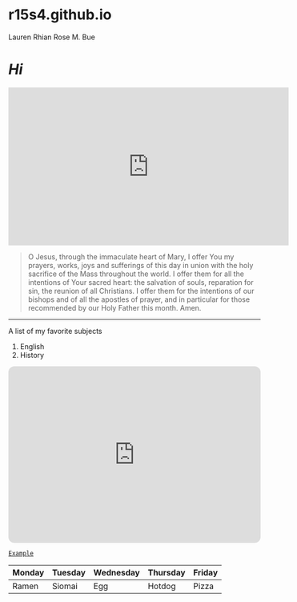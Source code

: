 # r15s4.github.io
Lauren Rhian Rose M. Bue

# *Hi*
<iframe width="560" height="315" src="https://www.youtube.com/embed/uyfsGc25kV4" title="YouTube video player" frameborder="0" allow="accelerometer; autoplay; clipboard-write; encrypted-media; gyroscope; picture-in-picture; web-share" allowfullscreen></iframe>

> O Jesus, through the immaculate heart of Mary, I offer You my prayers, works, joys and sufferings of this day in union with the holy sacrifice of the Mass throughout the world. I offer them for all the intentions of Your sacred heart: the salvation of souls, reparation for sin, the reunion of all Christians. I offer them for the intentions of our bishops and of all the apostles of prayer, and in particular for those recommended by our Holy Father this month. Amen.
---
A list of my favorite subjects
1. English
2. History 

<iframe style="border-radius:12px" src="https://open.spotify.com/embed/album/0WNkHjW1cw2jONYUQWS4bi?utm_source=generator" width="100%" height="352" frameBorder="0" allowfullscreen="" allow="autoplay; clipboard-write; encrypted-media; fullscreen; picture-in-picture" loading="lazy"></iframe>

[`Example`](https://www.example.com)

| Monday | Tuesday | Wednesday | Thursday | Friday|
|---------|---------|-----------|--------|--------|
| Ramen | Siomai | Egg | Hotdog | Pizza | 

